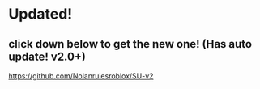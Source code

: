 # Updated!
## click down below to get the new one! (Has auto update! v2.0+)
https://github.com/Nolanrulesroblox/SU-v2
